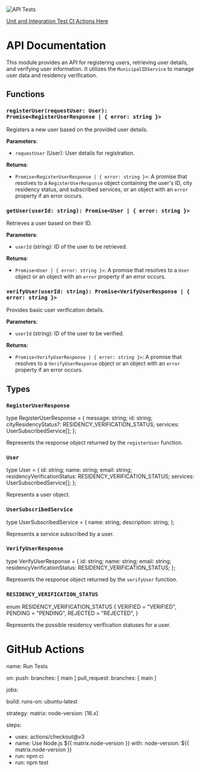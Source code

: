 ![API Tests](https://github.com/tejans24/municipal-ids-api/actions/workflows/ci.yml/badge.svg)

[Unit and Integration Test CI Actions Here](https://github.com/tejans24/municipal-ids-api/actions)

# API Documentation

This module provides an API for registering users, retrieving user details, and verifying user information. It utilizes the `MunicipalIDService` to manage user data and residency verification.

## Functions

### `registerUser(requestUser: User): Promise<RegisterUserResponse | { error: string }>`

Registers a new user based on the provided user details.

**Parameters**:

- `requestUser` (User): User details for registration.

**Returns**:

- `Promise<RegisterUserResponse | { error: string }>`: A promise that resolves to a `RegisterUserResponse` object containing the user's ID, city residency status, and subscribed services, or an object with an `error` property if an error occurs.

### `getUser(userId: string): Promise<User | { error: string }>`

Retrieves a user based on their ID.

**Parameters**:

- `userId` (string): ID of the user to be retrieved.

**Returns**:

- `Promise<User | { error: string }>`: A promise that resolves to a `User` object or an object with an `error` property if an error occurs.

### `verifyUser(userId: string): Promise<VerifyUserResponse | { error: string }>`

Provides basic user verification details.

**Parameters**:

- `userId` (string): ID of the user to be verified.

**Returns**:

- `Promise<VerifyUserResponse | { error: string }>`: A promise that resolves to a `VerifyUserResponse` object or an object with an `error` property if an error occurs.

## Types

### `RegisterUserResponse`

type RegisterUserResponse = {
message: string;
id: string;
cityResidencyStatus?: RESIDENCY_VERIFICATION_STATUS;
services: UserSubscribedService[];
};

Represents the response object returned by the `registerUser` function.

### `User`

type User = {
id: string;
name: string;
email: string;
residencyVerificationStatus: RESIDENCY_VERIFICATION_STATUS;
services: UserSubscribedService[];
};

Represents a user object.

### `UserSubscribedService`

type UserSubscribedService = {
name: string;
description: string;
};

Represents a service subscribed by a user.

### `VerifyUserResponse`

type VerifyUserResponse = {
id: string;
name: string;
email: string;
residencyVerificationStatus: RESIDENCY_VERIFICATION_STATUS;
};

Represents the response object returned by the `verifyUser` function.

### `RESIDENCY_VERIFICATION_STATUS`

enum RESIDENCY_VERIFICATION_STATUS {
VERIFIED = "VERIFIED",
PENDING = "PENDING",
REJECTED = "REJECTED",
}

Represents the possible residency verification statuses for a user.

# GitHub Actions

name: Run Tests

on:
push:
branches: [ main ]
pull_request:
branches: [ main ]

jobs:

build:
runs-on: ubuntu-latest

strategy:
matrix:
node-version: [16.x]

steps:

- uses: actions/checkout@v3
- name: Use Node.js ${{ matrix.node-version }}
  with:
  node-version: ${{ matrix.node-version }}
- run: npm ci
- run: npm test
